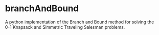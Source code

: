 # branchAndBound
A python implementation of the Branch and Bound method for solving the 0-1 Knapsack and Simmetric Traveling Salesman problems.
